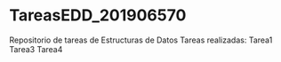 # TareasEDD_201906570

Repositorio de tareas de Estructuras de Datos
Tareas realizadas:
Tarea1
Tarea3
Tarea4
